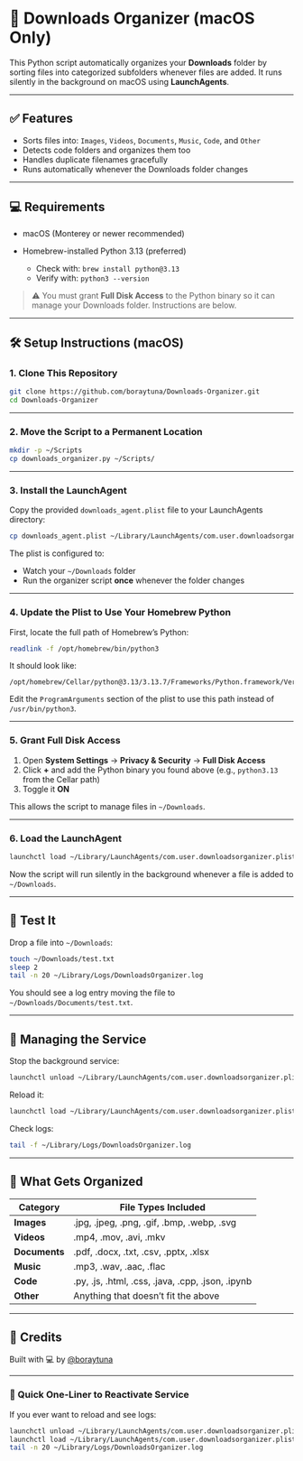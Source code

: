 # 📁 Downloads Organizer (macOS Only)

This Python script automatically organizes your **Downloads** folder by sorting files into categorized subfolders whenever files are added. It runs silently in the background on macOS using **LaunchAgents**.

---

## ✅ Features

* Sorts files into: `Images`, `Videos`, `Documents`, `Music`, `Code`, and `Other`
* Detects code folders and organizes them too
* Handles duplicate filenames gracefully
* Runs automatically whenever the Downloads folder changes

---

## 💻 Requirements

* macOS (Monterey or newer recommended)
* Homebrew-installed Python 3.13 (preferred)

  * Check with: `brew install python@3.13`
  * Verify with: `python3 --version`

> ⚠️ You must grant **Full Disk Access** to the Python binary so it can manage your Downloads folder. Instructions are below.

---

## 🛠️ Setup Instructions (macOS)

### 1. Clone This Repository

```bash
git clone https://github.com/boraytuna/Downloads-Organizer.git
cd Downloads-Organizer
```

---

### 2. Move the Script to a Permanent Location

```bash
mkdir -p ~/Scripts
cp downloads_organizer.py ~/Scripts/
```

---

### 3. Install the LaunchAgent

Copy the provided `downloads_agent.plist` file to your LaunchAgents directory:

```bash
cp downloads_agent.plist ~/Library/LaunchAgents/com.user.downloadsorganizer.plist
```

The plist is configured to:

* Watch your `~/Downloads` folder
* Run the organizer script **once** whenever the folder changes

---

### 4. Update the Plist to Use Your Homebrew Python

First, locate the full path of Homebrew’s Python:

```bash
readlink -f /opt/homebrew/bin/python3
```

It should look like:

```
/opt/homebrew/Cellar/python@3.13/3.13.7/Frameworks/Python.framework/Versions/3.13/bin/python3.13
```

Edit the `ProgramArguments` section of the plist to use this path instead of `/usr/bin/python3`.

---

### 5. Grant Full Disk Access

1. Open **System Settings** → **Privacy & Security** → **Full Disk Access**
2. Click **+** and add the Python binary you found above (e.g., `python3.13` from the Cellar path)
3. Toggle it **ON**

This allows the script to manage files in `~/Downloads`.

---

### 6. Load the LaunchAgent

```bash
launchctl load ~/Library/LaunchAgents/com.user.downloadsorganizer.plist
```

Now the script will run silently in the background whenever a file is added to `~/Downloads`.

---

## 🧪 Test It

Drop a file into `~/Downloads`:

```bash
touch ~/Downloads/test.txt
sleep 2
tail -n 20 ~/Library/Logs/DownloadsOrganizer.log
```

You should see a log entry moving the file to `~/Downloads/Documents/test.txt`.

---

## 🔧 Managing the Service

Stop the background service:

```bash
launchctl unload ~/Library/LaunchAgents/com.user.downloadsorganizer.plist
```

Reload it:

```bash
launchctl load ~/Library/LaunchAgents/com.user.downloadsorganizer.plist
```

Check logs:

```bash
tail -f ~/Library/Logs/DownloadsOrganizer.log
```

---

## 🧼 What Gets Organized

| Category      | File Types Included                               |
| ------------- | ------------------------------------------------- |
| **Images**    | .jpg, .jpeg, .png, .gif, .bmp, .webp, .svg        |
| **Videos**    | .mp4, .mov, .avi, .mkv                            |
| **Documents** | .pdf, .docx, .txt, .csv, .pptx, .xlsx             |
| **Music**     | .mp3, .wav, .aac, .flac                           |
| **Code**      | .py, .js, .html, .css, .java, .cpp, .json, .ipynb |
| **Other**     | Anything that doesn’t fit the above               |

---

## 🙌 Credits

Built with 💻 by [@boraytuna](https://github.com/boraytuna)

---

### 🚀 Quick One-Liner to Reactivate Service

If you ever want to reload and see logs:

```bash
launchctl unload ~/Library/LaunchAgents/com.user.downloadsorganizer.plist 2>/dev/null; \
launchctl load ~/Library/LaunchAgents/com.user.downloadsorganizer.plist; \
tail -n 20 ~/Library/Logs/DownloadsOrganizer.log
```

